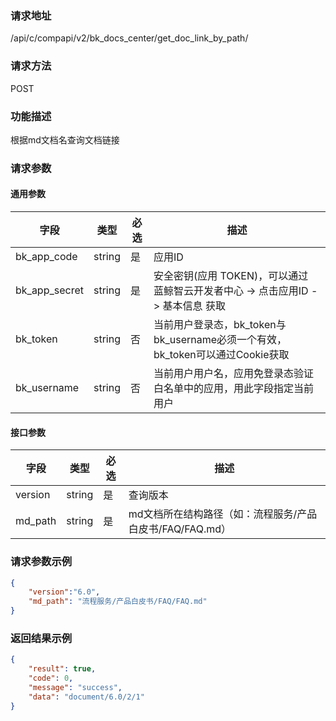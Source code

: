 ### 请求地址

/api/c/compapi/v2/bk_docs_center/get_doc_link_by_path/

### 请求方法

POST

### 功能描述

根据md文档名查询文档链接

### 请求参数

#### 通用参数

| 字段 | 类型 | 必选 |  描述 |
|-----------|------------|--------|------------|
| bk_app_code  |  string    | 是 | 应用ID     |
| bk_app_secret|  string    | 是 | 安全密钥(应用 TOKEN)，可以通过 蓝鲸智云开发者中心 -&gt; 点击应用ID -&gt; 基本信息 获取 |
| bk_token     |  string    | 否 | 当前用户登录态，bk_token与bk_username必须一个有效，bk_token可以通过Cookie获取 |
| bk_username  |  string    | 否 | 当前用户用户名，应用免登录态验证白名单中的应用，用此字段指定当前用户 |

#### 接口参数

| 字段      |  类型      | 必选   |  描述      |
|-----------|------------|--------|------------|
| version         |  string    | 是     | 查询版本 |
| md_path         |  string    | 是     | md文档所在结构路径（如：流程服务/产品白皮书/FAQ/FAQ.md）|

### 请求参数示例

```json
{
	"version":"6.0",
	"md_path": "流程服务/产品白皮书/FAQ/FAQ.md"
}
```

### 返回结果示例

```json
{
    "result": true,
    "code": 0,
    "message": "success",
    "data": "document/6.0/2/1"
}
```